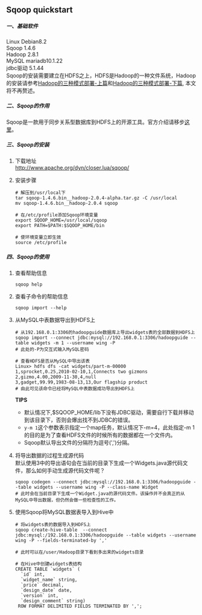 ## Sqoop quickstart

##### 一、基础软件

Linux Debian8.2  
Sqoop 1.4.6  
Hadoop 2.8.1  
MySQL mariadb10.1.22  
jdbc驱动 5.1.44  
Sqoop的安装需要建立在HDFS之上，HDFS是Hadoop的一种文件系统，Hadoop的安装请参考[Hadoop的三种模式部署-上篇](https://github.com/wing324/helloworld_zh/blob/master/Bigdata/Hadoop%E7%9A%84%E4%B8%89%E7%A7%8D%E6%A8%A1%E5%BC%8F%E9%83%A8%E7%BD%B2-%E4%B8%8A%E7%AF%87.md)和[Hadoop的三种模式部署-下篇](https://github.com/wing324/helloworld_zh/blob/master/Bigdata/Hadoop%E7%9A%84%E4%B8%89%E7%A7%8D%E6%A8%A1%E5%BC%8F%E9%83%A8%E7%BD%B2-%E4%B8%8B%E7%AF%87.md), 本文将不再赘述。

##### 二、Sqoop的作用

Sqoop是一款用于同步关系型数据库到HDFS上的开源工具。官方介绍请移步[这里](http://sqoop.apache.org/docs/1.4.6/SqoopUserGuide.html#_introduction)。

##### 三、Sqoop的安装

1. 下载地址  
   http://www.apache.org/dyn/closer.lua/sqoop/  

2. 安装步骤  

   ```shell
   # 解压到/usr/local下
   tar sqoop-1.4.6.bin__hadoop-2.0.4-alpha.tar.gz -C /usr/local
   mv sqoop-1.4.6.bin__hadoop-2.0.4 sqoop

   # 在/etc/profile添加Sqoop环境变量
   export SQOOP_HOME=/usr/local/sqoop
   export PATH=$PATH:$SQOOP_HOME/bin

   # 使环境变量立即生效
   source /etc/profile
   ```

##### 四、Sqoop的使用

1. 查看帮助信息  

   ```shell
   sqoop help
   ```

2. 查看子命令的帮助信息  

   ```shell
   sqoop import --help
   ```

3. 从MySQL中表数据导出到HDFS上

   ```shell
   # 从192.168.0.1:3306的hadoopguide数据库上导出widgets表的全部数据到HDFS上
   sqoop import --connect jdbc:mysql://192.168.0.1:3306/hadoopguide --table widgets -m 1 --username wing -P
   # 此处的-P为交互式输入MySQL密码

   # 查看HDFS是否从MySQL中导出该表
   Linux> hdfs dfs -cat widgets/part-m-00000
   1,sprocket,0.25,2010-02-10,1,Connects two gizmons
   2,gizmo,4.00,2009-11-30,4,null
   3,gadget,99.99,1983-08-13,13,Our flagship product
   # 由此可见该命令已经将MySQL中表数据成功导出到HDFS上
   ```

   **TIPS**  

   - 默认情况下,$SQOOP_HOME/lib下没有JDBC驱动，需要自行下载并移动到该目录下，否则会爆出找不到JDBC的错误。
   - `y-m 1`这个参数表示指定一个map任务，默认情况下-m=4，此处指定-m 1的目的是为了查看HDFS文件的时候所有的数据都在一个文件内。
   - Sqoop默认导出文件的分隔符为逗号(',')分隔。

4. 将导出数据的过程生成源代码  
   默认使用3中的导出语句会在当前的目录下生成一个Widgets.java源代码文件，那么如何手动生成源代码文件呢？  

   ```shell
   sqoop codegen --connect jdbc:mysql://192.168.0.1:3306/hadoopguide --table widgets --username wing -P --class-name Widget
   # 此时会在当前目录下生成一个Widget.java的源代码文件。该操作并不会真正的从MySQL中导出数据，但仍然会做一些检查性的工作。
   ```

5. 使用Sqoop将MySQL数据表导入到Hive中  

   ```shell
   # 将widgets表的数据导入到HDFS上
   sqoop create-hive-table  --connect jdbc:mysql:/192.168.0.1:3306/hadoopguide --table widgets --username wing -P --fields-terminated-by ','

   # 此时可以在/user/Hadoop目录下看到多出来的widgets目录

   # 在Hive中创建widgets表结构
   CREATE TABLE `widgets` (
     `id` int,
     `widget_name` string,
     `price` decimal,
     `design_date` date,
     `version` int,
     `design_comment` string)
    ROW FORMAT DELIMITED FIELDS TERMINATED BY ',';
   ```

   ​

   ​
